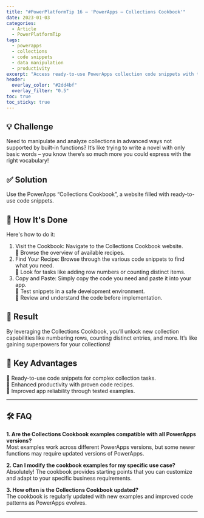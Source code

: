 ```yaml
---
title: "#PowerPlatformTip 16 – 'PowerApps – Collections Cookbook'"
date: 2023-01-03
categories:
  - Article
  - PowerPlatformTip
tags:
  - powerapps
  - collections
  - code snippets
  - data manipulation
  - productivity
excerpt: "Access ready-to-use PowerApps collection code snippets with the Collections Cookbook. Enhance data manipulation and boost app development productivity."
header:
  overlay_color: "#2dd4bf"
  overlay_filter: "0.5"
toc: true
toc_sticky: true
---
```


## 💡 Challenge
Need to manipulate and analyze collections in advanced ways not supported by built-in functions? It’s like trying to write a novel with only basic words – you know there’s so much more you could express with the right vocabulary!

## ✅ Solution
Use the PowerApps “Collections Cookbook”, a website filled with ready-to-use code snippets.

## 🔧 How It's Done
Here's how to do it:
1. Visit the Cookbook: Navigate to the Collections Cookbook website.  
   🔸 Browse the overview of available recipes.  
2. Find Your Recipe: Browse through the various code snippets to find what you need.  
   🔸 Look for tasks like adding row numbers or counting distinct items.  
3. Copy and Paste: Simply copy the code you need and paste it into your app.  
   🔸 Test snippets in a safe development environment.  
   🔸 Review and understand the code before implementation.

## 🎉 Result
By leveraging the Collections Cookbook, you’ll unlock new collection capabilities like numbering rows, counting distinct entries, and more. It’s like gaining superpowers for your collections!

## 🌟 Key Advantages
🔸 Ready-to-use code snippets for complex collection tasks.  
🔸 Enhanced productivity with proven code recipes.  
🔸 Improved app reliability through tested examples.  

---

## 🛠️ FAQ
**1. Are the Collections Cookbook examples compatible with all PowerApps versions?**  
Most examples work across different PowerApps versions, but some newer functions may require updated versions of PowerApps.

**2. Can I modify the cookbook examples for my specific use case?**  
Absolutely! The cookbook provides starting points that you can customize and adapt to your specific business requirements.

**3. How often is the Collections Cookbook updated?**  
The cookbook is regularly updated with new examples and improved code patterns as PowerApps evolves.

---
